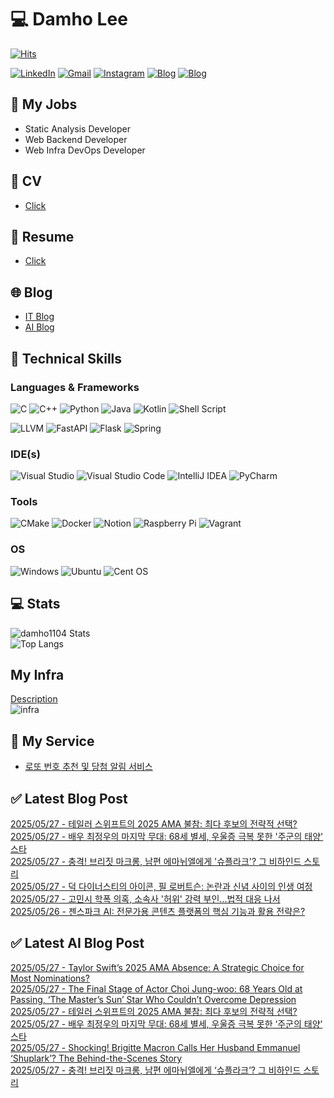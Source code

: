 
# 💻 Damho Lee

[![Hits](https://hits.seeyoufarm.com/api/count/incr/badge.svg?url=https%3A%2F%2Fgithub.com%2Fdamho1104&count_bg=%233D9CC8&title_bg=%23555555&icon=&icon_color=%23E7E7E7&title=hits&edge_flat=false)](https://hits.seeyoufarm.com)  

[![LinkedIn](https://img.shields.io/badge/Linkedin-%230077B5.svg?style=flat&logo=linkedin&logoColor=white)](https://www.linkedin.com/in/damho1104/)
[![Gmail](https://img.shields.io/badge/Gmail-D14836?style=flat&logo=gmail&logoColor=white)](mailto:damho1104@gmail.com)
[![Instagram](https://img.shields.io/badge/Instargram-%23E4405F.svg?style=flat&logo=Instagram&logoColor=white)](https://www.instagram.com/damho1104/)
[![Blog](https://img.shields.io/badge/Blog-%23000000.svg?style=flat&logo=Tistory&logoColor=white)](https://dmomo.co.kr/)
[![Blog](https://img.shields.io/badge/Blog-%23000000.svg?style=flat&logo=WordPress&logoColor=white)](https://blog.ai.dmomo.co.kr/)

## 📃 My Jobs
- Static Analysis Developer
- Web Backend Developer
- Web Infra DevOps Developer

## 📰 CV
- [Click](https://resume.dmomo.net/damho.lee/resume)  

## 📘 Resume
- [Click](https://damho1104.notion.site/8af3191b9815406d95708d9a0cea5a9e)  

## 🌐 Blog
- [IT Blog](https://dmomo.co.kr/)
- [AI Blog](https://blog.ai.dmomo.co.kr/)

## 💪 Technical Skills
### Languages & Frameworks
![C](https://img.shields.io/badge/c-%2300599C.svg?style=flat&logo=c&logoColor=white)
![C++](https://img.shields.io/badge/c++-%2300599C.svg?style=flat&logo=c%2B%2B&logoColor=white)
![Python](https://img.shields.io/badge/Python-3776AB.svg?&style=flat&logo=Python&logoColor=white)
![Java](https://img.shields.io/badge/java-%23ED8B00.svg?style=flat&logo=openjdk&logoColor=white)
![Kotlin](https://img.shields.io/badge/Kotlin-%237F52FF.svg?style=flat&logo=Kotlin&logoColor=white)
![Shell Script](https://img.shields.io/badge/Shell_script-%23121011.svg?style=flat&logo=gnu-bash&logoColor=white)  
  
![LLVM](https://img.shields.io/badge/LLVM/Clang-000B1D.svg?&style=flat&logo=LLVM&logoColor=white)
![FastAPI](https://img.shields.io/badge/FastAPI-005571?style=flat&logo=fastapi)
![Flask](https://img.shields.io/badge/Flask-%23000.svg?style=flat&logo=flask&logoColor=white)
![Spring](https://img.shields.io/badge/Springboot-%236DB33F.svg?style=flat&logo=spring&logoColor=white)
  
  
### IDE(s)
![Visual Studio](https://img.shields.io/badge/Visual%20Studio-5C2D91.svg?style=flat&logo=visual-studio&logoColor=white) 
![Visual Studio Code](https://img.shields.io/badge/Visual%20Studio%20Code-0078d7.svg?style=flat&logo=visual-studio-code&logoColor=white)
![IntelliJ IDEA](https://img.shields.io/badge/IntelliJIDEA-000000.svg?style=flat&logo=intellij-idea&logoColor=white) 
![PyCharm](https://img.shields.io/badge/PyCharm-143?style=flat&logo=pycharm&logoColor=black&color=black&labelColor=green) 


### Tools
![CMake](https://img.shields.io/badge/CMake-%23008FBA.svg?style=flat&logo=cmake&logoColor=white)
![Docker](https://img.shields.io/badge/docker-%230db7ed.svg?style=flat&logo=docker&logoColor=white)
![Notion](https://img.shields.io/badge/Notion-%23000000.svg?style=flat&logo=notion&logoColor=white)
![Raspberry Pi](https://img.shields.io/badge/-RaspberryPi-C51A4A?style=flat&logo=Raspberry-Pi)
![Vagrant](https://img.shields.io/badge/Vagrant-%231563FF.svg?style=flat&logo=vagrant&logoColor=white)


### OS
![Windows](https://img.shields.io/badge/Windows-0078D6?style=flat&logo=windows&logoColor=white)
![Ubuntu](https://img.shields.io/badge/Ubuntu-E95420?style=flat&logo=ubuntu&logoColor=white)
![Cent OS](https://img.shields.io/badge/Cent%20OS-002260?style=flat&logo=centos&logoColor=F0F0F0)


## :computer: Stats
![damho1104 Stats](https://github-readme-stats.vercel.app/api?username=damho1104&hide=issues&show_icons=true&theme=dark)  
![Top Langs](https://github-readme-stats.vercel.app/api/top-langs/?username=damho1104&layout=compact&theme=dark)


## My Infra
[Description](https://dmomo.co.kr/444)  
![infra](https://nextcloud.dmomo.net/apps/files_sharing/publicpreview/EtWDB9RaEXyf4FT?file=/&fileId=142416&x=6016&y=3384&a=true&etag=eee0bc0c4308201c786211582fdbc678)  





## 📣 My Service
- [로또 번호 추천 및 당첨 알림 서비스](https://lotto.dmomo.co.kr/)  


## ✅ Latest Blog Post

[2025/05/27 - 테일러 스위프트의 2025 AMA 불참: 최다 후보의 전략적 선택?](http://dmomo.co.kr/488) <br/>
[2025/05/27 - 배우 최정우의 마지막 무대: 68세 별세, 우울증 극복 못한 '주군의 태양' 스타](http://dmomo.co.kr/487) <br/>
[2025/05/27 - 충격! 브리짓 마크롱, 남편 에마뉘엘에게 '슈플라크'? 그 비하인드 스토리](http://dmomo.co.kr/486) <br/>
[2025/05/27 - 덕 다이너스티의 아이콘, 필 로버트슨: 논란과 신념 사이의 인생 여정](http://dmomo.co.kr/485) <br/>
[2025/05/27 - 고민시 학폭 의혹, 소속사 '허위' 강력 부인...법적 대응 나서](http://dmomo.co.kr/484) <br/>
[2025/05/26 - 젠스파크 AI: 전문가용 콘텐츠 플랫폼의 핵심 기능과 활용 전략은?](http://dmomo.co.kr/483) <br/>

## ✅ Latest AI Blog Post
[2025/05/27 - Taylor Swift’s 2025 AMA Absence: A Strategic Choice for Most Nominations?](https://blog.ai.dmomo.co.kr/trend/2620) <br/>
[2025/05/27 - The Final Stage of Actor Choi Jung-woo: 68 Years Old at Passing, ‘The Master’s Sun’ Star Who Couldn’t Overcome Depression](https://blog.ai.dmomo.co.kr/trend/2618) <br/>
[2025/05/27 - 테일러 스위프트의 2025 AMA 불참: 최다 후보의 전략적 선택?](https://blog.ai.dmomo.co.kr/trend/2616) <br/>
[2025/05/27 - 배우 최정우의 마지막 무대: 68세 별세, 우울증 극복 못한 ‘주군의 태양’ 스타](https://blog.ai.dmomo.co.kr/trend/2614) <br/>
[2025/05/27 - Shocking! Brigitte Macron Calls Her Husband Emmanuel ‘Shuplark’? The Behind-the-Scenes Story](https://blog.ai.dmomo.co.kr/trend/2610) <br/>
[2025/05/27 - 충격! 브리짓 마크롱, 남편 에마뉘엘에게 ‘슈플라크’? 그 비하인드 스토리](https://blog.ai.dmomo.co.kr/trend/2608) <br/>
